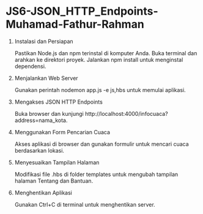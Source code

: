 # JS6-JSON_HTTP_Endpoints-Muhamad-Fathur-Rahman

1. Instalasi dan Persiapan

    Pastikan Node.js dan npm terinstal di komputer Anda.
    Buka terminal dan arahkan ke direktori proyek.
    Jalankan npm install untuk menginstal dependensi.

2. Menjalankan Web Server

    Gunakan perintah nodemon app.js -e js,hbs untuk memulai aplikasi.

3. Mengakses JSON HTTP Endpoints

    Buka browser dan kunjungi http://localhost:4000/infocuaca?address=nama_kota.

4. Menggunakan Form Pencarian Cuaca

    Akses aplikasi di browser dan gunakan formulir untuk mencari cuaca berdasarkan lokasi.

5. Menyesuaikan Tampilan Halaman

    Modifikasi file .hbs di folder templates untuk mengubah tampilan halaman Tentang dan Bantuan.

6. Menghentikan Aplikasi

    Gunakan Ctrl+C di terminal untuk menghentikan server.
